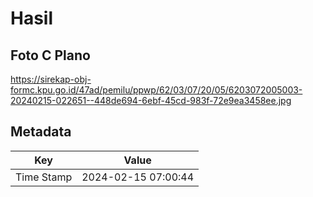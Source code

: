 # Hasil

## Foto C Plano

https://sirekap-obj-formc.kpu.go.id/47ad/pemilu/ppwp/62/03/07/20/05/6203072005003-20240215-022651--448de694-6ebf-45cd-983f-72e9ea3458ee.jpg


## Metadata

| Key        | Value               |
| ---------- | ------------------- |
| Time Stamp | 2024-02-15 07:00:44 |




